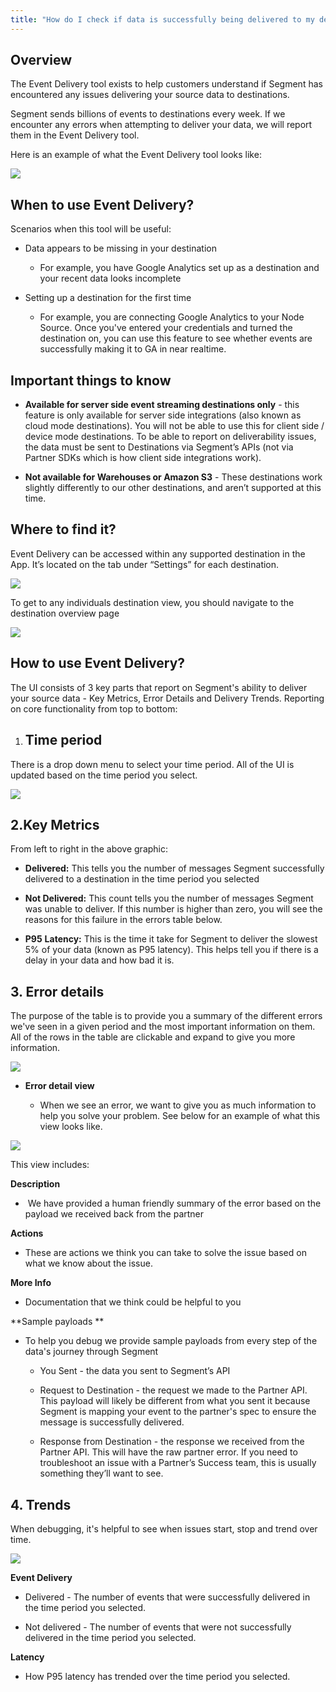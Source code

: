```yaml
---
title: "How do I check if data is successfully being delivered to my destination?"
---
```


## Overview

The Event Delivery tool exists to help customers understand if Segment has encountered any issues delivering your source data to destinations. 

Segment sends billions of events to destinations every week. If we encounter any errors when attempting to deliver your data, we will report them in the Event Delivery tool.

Here is an example of what the Event Delivery tool looks like:

![](../images/asset_jXaoBuF6.png)

## When to use Event Delivery?

Scenarios when this tool will be useful: 

*   Data appears to be missing in your destination
    
    *   For example, you have Google Analytics set up as a destination and your recent data looks incomplete
        
*   Setting up a destination for the first time 
    
    *   For example, you are connecting Google Analytics to your Node Source. Once you've entered your credentials and turned the destination on, you can use this feature to see whether events are successfully making it to GA in near realtime. 
        

## Important things to know

*   **Available for server side event streaming destinations only** - this feature is only available for server side integrations (also known as cloud mode destinations). You will not be able to use this for client side / device mode destinations. To be able to report on deliverability issues, the data must be sent to Destinations via Segment’s APIs (not via Partner SDKs which is how client side integrations work). 
    
*   **Not available for Warehouses or Amazon S3** - These destinations work slightly differently to our other destinations, and aren’t supported at this time.
    

## Where to find it? 

Event Delivery can be accessed within any supported destination in the App. It’s located on the tab under “Settings” for each destination. 

![](../images/asset_rzYZESor.png)

To get to any individuals destination view, you should navigate to the destination overview page

![](../images/asset_feyzNqcy.png)

## How to use Event Delivery?

The UI consists of 3 key parts that report on Segment's ability to deliver your source data - Key Metrics, Error Details and Delivery Trends. Reporting on core functionality from top to bottom: 

1.  ## **Time period** 
    

There is a drop down menu to select your time period. All of the UI is updated based on the time period you select. 

![](../images/asset_Qs4r85sc.png)

## 2.**Key Metrics**

From left to right in the above graphic:

*   **Delivered:** This tells you the number of messages Segment successfully delivered to a destination in the time period you selected
    
*   **Not Delivered:** This count tells you the number of messages Segment was unable to deliver. If this number is higher than zero, you will see the reasons for this failure in the errors table below. 
    
*   **P95** **Latency:** This is the time it take for Segment to deliver the slowest 5% of your data (known as P95 latency). This helps tell you if there is a delay in your data and how bad it is.   
    

## **3\. Error details**

The purpose of the table is to provide you a summary of the different errors we've seen in a given period and the most important information on them. All of the rows in the table are clickable and expand to give you more information. 

![](../images/asset_V6hldpCl.png)

*   **Error detail view**
    
    *   When we see an error, we want to give you as much information to help you solve your problem. See below for an example of what this view looks like. 
        

![](../images/asset_CgNb4wVN.png)

This view includes: 

**Description**

*    We have provided a human friendly summary of the error based on the payload we received back from the partner
    

**Actions** 

*   These are actions we think you can take to solve the issue based on what we know about the issue. 
    

**More Info**

*   Documentation that we think could be helpful to you 
    

**Sample payloads **

*   To help you debug we provide sample payloads from every step of the data's journey through Segment
    
    *   You Sent - the data you sent to Segment’s API
        
    *   Request to Destination - the request we made to the Partner API. This payload will likely be different from what you sent it because Segment is mapping your event to the partner's spec to ensure the message is successfully delivered. 
        
    *   Response from Destination - the response we received from the Partner API. This will have the raw partner error. If you need to troubleshoot an issue with a Partner’s Success team, this is usually something they’ll want to see. 
        

## **4\. Trends**

When debugging, it's helpful to see when issues start, stop and trend over time. 

![](../images/asset_9FRFTAso.png)

**Event Delivery**

*   Delivered - The number of events that were successfully delivered in the time period you selected. 
    
*   Not delivered - The number of events that were not successfully delivered in the time period you selected. 
    

**Latency**

*   How P95 latency has trended over the time period you selected.

